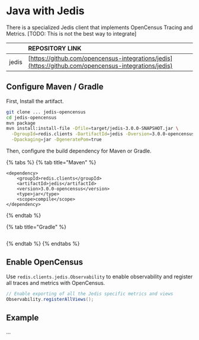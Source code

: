 # Java with Jedis

There is a specialized Jedis client that implements OpenCensus Tracing and Metrics. \[TODO: This is not the best way to integrate\]

|  | REPOSITORY LINK |
| :--- | :--- |
| jedis | [https://github.com/opencensus-integrations/jedis](https://github.com/opencensus-integrations/jedis) |

## Configure Maven / Gradle

First, Install the artifact.

```bash
git clone ... jedis-opencensus
cd jedis-opencensus
mvn package
mvn install:install-file -Dfile=target/jedis-3.0.0-SNAPSHOT.jar \
  -DgroupId=redis.clients -DartifactId=jedis -Dversion=3.0.0-opencensus \
  -Dpackaging=jar -DgeneratePom=true
```

Then, configure the build dependency for Maven or Gradle.

{% tabs %}
{% tab title="Maven" %}
```markup
<dependency>
    <groupId>redis.clients</groupId>
    <artifactId>jedis</artifactId>
    <version>3.0.0-opencensus</version>
    <type>jar</type>
    <scope>compile</scope>
</dependency>
```
{% endtab %}

{% tab title="Gradle" %}
```text

```
{% endtab %}
{% endtabs %}

## Enable OpenCensus

Use `redis.clients.jedis.Observability` to enable observability and register all traces and metrics with OpenCensus.

```java
// Enable exporting of all the Jedis specific metrics and views
Observability.registerAllViews();
```

## Example

...


